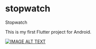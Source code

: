 # stopwatch

Stopwatch

This is my first Flutter project for Android.

[![IMAGE ALT TEXT](http://img.youtube.com/vi/zhZU4BiLgOI/0.jpg)](http://www.youtube.com/watch?v=zhZU4BiLgOI "Stopwatch")
